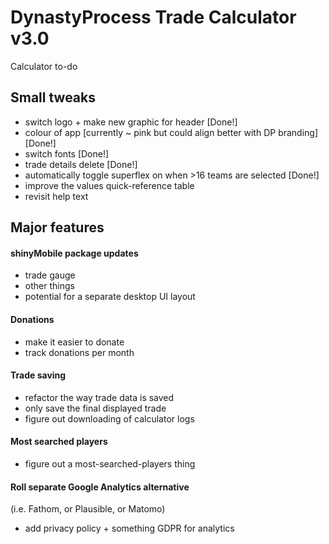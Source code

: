 # DynastyProcess Trade Calculator v3.0

Calculator to-do

## Small tweaks
-   switch logo + make new graphic for header [Done!]
-   colour of app [currently \~ pink but could align better with DP branding] [Done!]
-   switch fonts [Done!]
-   trade details delete [Done!]
-   automatically toggle superflex on when \>16 teams are selected [Done!]
-   improve the values quick-reference table
-   revisit help text

## Major features

#### shinyMobile package updates

-   trade gauge
-   other things
-   potential for a separate desktop UI layout

#### Donations
-   make it easier to donate
-   track donations per month

#### Trade saving
-   refactor the way trade data is saved
-   only save the final displayed trade
-   figure out downloading of calculator logs

#### Most searched players
-   figure out a most-searched-players thing

#### Roll separate Google Analytics alternative

(i.e. Fathom, or Plausible, or Matomo)

-   add privacy policy + something GDPR for analytics
